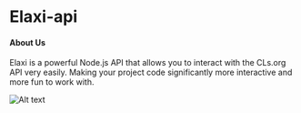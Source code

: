 
# Elaxi-api


<h4>About Us</h4>
Elaxi is a powerful Node.js API that allows you to interact with the CLs.org API very easily.
 Making your project code significantly more interactive and more fun to work with.

![Alt text](https://firebasestorage.googleapis.com/v0/b/forty-1a729.appspot.com/o/slider-img.png?alt=media&token=69e87da0-e5b4-46e0-bdda-7a2f5d077a2a)

